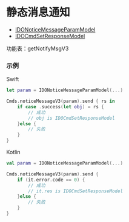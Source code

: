 # 静态消息通知
* [IDONoticeMessageParamModel](../model/IDONoticeMessageParamModel.md)
* [IDOCmdSetResponseModel](../model/IDOCmdSetResponseModel.md)

功能表：getNotifyMsgV3

### 示例

Swift
```swift
let param = IDONoticeMessageParamModel(...)

Cmds.noticeMessageV3(param).send { rs in
    if case .success(let obj) = rs {
        // 成功
        // obj is IDOCmdSetResponseModel
    }else {
        // 失败
    }
}
```

Kotlin
```kotlin
val param = IDONoticeMessageParamModel(...)

Cmds.noticeMessageV3(param).send {
    if (it.error.code == 0) {
        // 成功
        // it.res is IDOCmdSetResponseModel
    }else {
        // 失败
    }
}
```
